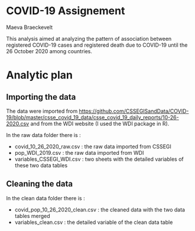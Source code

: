 # COVID-19 Assignement
Maeva Braeckevelt

This analysis aimed at analyzing the pattern of association between registered COVID-19 cases and registered death due to COVID-19 until the 26 October 2020 among countries.

# Analytic plan #

## Importing the data

The data were imported from  https://github.com/CSSEGISandData/COVID-19/blob/master/csse_covid_19_data/csse_covid_19_daily_reports/10-26-2020.csv
and from the WDI website (I used the WDI package in R).

In the raw data folder there is :
* covid_10_26_2020_raw.csv : the raw data imported from CSSEGI
* pop_WDI_2019.csv : the raw data imported from WDI
* variables_CSSEGI_WDI.csv : two sheets with the detailed variables of these two data tables

## Cleaning the data
In the clean data folder there is :
* covid_pop_10_26_2020_clean.csv : the cleaned data with the two data tables merged
* variables_clean.csv : the detailed variable of the clean data table
